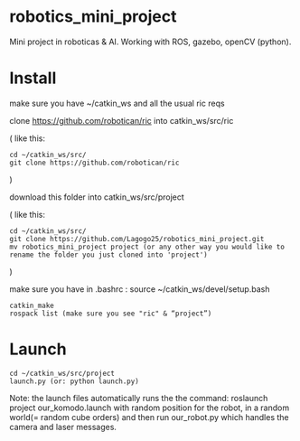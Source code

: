# robotics_mini_project
Mini project in roboticas &amp; AI. Working with ROS, gazebo, openCV (python).

# Install
make sure you have ~/catkin_ws and all the usual ric reqs

clone https://github.com/robotican/ric into catkin_ws/src/ric

( like this:
```
cd ~/catkin_ws/src/
git clone https://github.com/robotican/ric
```
)

download this folder into catkin_ws/src/project

( like this:
```
cd ~/catkin_ws/src/
git clone https://github.com/Lagogo25/robotics_mini_project.git
mv robotics_mini_project project (or any other way you would like to rename the folder you just cloned into 'project')
```
)

make sure you have in .bashrc : source ~/catkin_ws/devel/setup.bash
```
catkin_make 
rospack list (make sure you see "ric" & “project”)
```
# Launch
```
cd ~/catkin_ws/src/project
launch.py (or: python launch.py)
```
Note: the launch files automatically runs the the command:
roslaunch project our_komodo.launch
with random position for the robot, in a random world(= random cube orders) and then run our_robot.py which handles the camera and laser messages.

